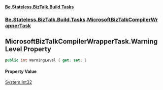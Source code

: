 #### [Be.Stateless.BizTalk.Build.Tasks](README.md 'README')
### [Be.Stateless.BizTalk.Build.Tasks](Be.Stateless.BizTalk.Build.Tasks.md 'Be.Stateless.BizTalk.Build.Tasks').[MicrosoftBizTalkCompilerWrapperTask](MicrosoftBizTalkCompilerWrapperTask.md 'Be.Stateless.BizTalk.Build.Tasks.MicrosoftBizTalkCompilerWrapperTask')

## MicrosoftBizTalkCompilerWrapperTask.WarningLevel Property

```csharp
public int WarningLevel { get; set; }
```

#### Property Value
[System.Int32](https://docs.microsoft.com/en-us/dotnet/api/System.Int32 'System.Int32')